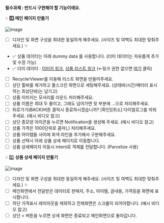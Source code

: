  **필수과제 :  반드시 구현해야 할 기능이에요.**

💡 **1️⃣ 메인 페이지 만들기**

![image](https://github.com/agriades/SpartaCodingClub-AndroidKotlinBasic-AppleMarket/assets/75528131/94d5e53c-aa90-411a-a076-35de7c73aa61)

- [ ]  디자인 및 화면 구성을 최대한 동일하게 해주세요. (사이즈 및 여백도 최대한 맞춰주세요.) ✨
- ✅  상품 데이터는 아래 dummy data 를 사용합니다. (더미 데이터는 자유롭게 추가 및 수정 가능)
- ✅  더미 데이터 : [이미지 링크](https://drive.google.com/file/d/1P5AnZI1N2AB7yNqwkgF-KxlUdDjkmrBu/view?usp=sharing),  [상품 리스트 링크](https://docs.google.com/spreadsheets/d/1m9VDxJ3Q7dLEjefnWBq4fCghtWIUFnpM/edit?usp=sharing&ouid=116688204055896164464&rtpof=true&sd=true)  (←링크 권한 없으면 [여기](https://drive.google.com/drive/folders/1ZYQIxmP8JAXpcxvQB3QekYZLYQiNlZqK?usp=sharing) 클릭)
- [ ]  RecyclerViewer를 이용해 리스트 화면을 만들어주세요.
- [ ]  상단 툴바를 제거하고 풀스크린 화면으로 세팅해주세요. 
(상태바(시간/배터리 표시하는 최상단바)는 남기고)
- [ ]  상품 이미지는 모서리를 라운드 처리해주세요.
- [ ]  상품 이름은 최대 두 줄이고, 그래도 넘어가면 뒷 부분에 …으로 처리해주세요.
- [ ]  뒤로가기(BACK)버튼 클릭시 종료하시겠습니까? [확인][취소] 다이얼로그를 띄워주세요. (예시 비디오 참고)
- [ ]  상단 종모양 아이콘을 누르면 Notification을 생성해 주세요. (예시 비디오 참고)
- [ ]  상품 가격은 1000단위로 콤마(,) 처리해주세요.
- [ ]  상품 아이템들 사이에 회색 라인을 추가해서 구분해주세요.
- [ ]  상품 선택시 아래 상품 상세 페이지로 이동합니다.
- [ ]  상품 상세페이지 이동시 intent로 객체를 전달합니다. (Parcelize 사용)

💡 2️⃣ **상품 상세 페이지 만들기**

![image](https://github.com/agriades/SpartaCodingClub-AndroidKotlinBasic-AppleMarket/assets/75528131/b5a486ef-8002-44d7-b892-97bcf24a17e9)

- [ ]  디자인 및 화면 구성을 최대한 동일하게 해주세요. (사이즈 및 여백도 최대한 맞춰주세요.) ✨
- [ ]  메인화면에서 전달받은 데이터로 판매자, 주소, 아이템, 글내용, 가격등을 화면에 표시합니다.
- [ ]  하단 가격표시 레이아웃을 제외하고 전체화면은 스크롤이 되어야합니다. (예시 비디오 참고)
- [ ]  상단 < 버튼을 누르면 상세 화면은 종료되고 메인화면으로 돌아갑니다.
